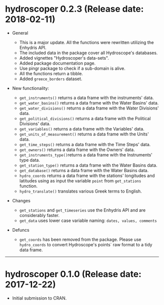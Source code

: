 # hydroscoper 0.2.3 (Release date: 2018-02-11)

* General

  - This is a major update. All the functions were rewritten utilizing the Enhydris API.
  - The included data in the package cover all Hydroscope's databases.
  - Added vignettes  "Hydroscoper's data-sets".
  - Added package documentation page.
  - Use pingr package to check if a sub-domain is alive.
  - All the functions return a tibble.
  - Added `greece_borders` dataset.

* New functionality:

  - `get_instruments()` returns a data frame with the instruments' data.
  - `get_water_basins()` returns a data frame with the Water Basins' data.
  - `get_water_divisions()` returns a data frame with the Water Divisions' data.
  - `get_political_divisions()` returns a data frame with the Political Divisions' data.
  - `get_variables()` returns a data frame with the Variables' data.
  - `get_units_of_measurement()` returns a data frame with the Units' data.
  - `get_time_steps()` returns a data frame with the Time Steps' data.
  - `get_owners()` returns a data frame with the Owners' data.
  - `get_instruments_type()`returns a data frame with the Instruments' type data.
  - `get_station_type()` returns a data frame with the Water Basins data.
  - `get_database()` returns a data frame with the Water Basins data.
  - `hydro_coords` returns a data frame with the stations' longitudes and latitudes using as input the variable `point` from `get_stations` function.
  - `hydro_translate()` translates various Greek terms to English.

* Changes

  - `get_stations` and `get_timeseries` use the Enhydris API and are considerably faster.
  - `get_data` uses lower case variable naming: `dates, values, comments`

* Defuncs

  - `get_coords` has been removed from the package. Please use `hydro_coords` to convert Hydroscope's points` raw format to a tidy data frame.

--------------------------------------------------------------------------------

# hydroscoper 0.1.0 (Release date: 2017-12-22)

* Initial submission to CRAN.



